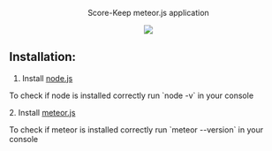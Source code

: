 <p align="center">Score-Keep meteor.js application</p>
<p align="center"><img src="https://i.imgur.com/ZtdfPii.png"></p>

## Installation:

1. Install <a href="https://nodejs.org">node.js</a>
<p>To check if node is installed correctly run `node -v` in your console</p>
2. Install <a href="https://www.meteor.com/install">meteor.js</a>
<p>To check if meteor is installed correctly run `meteor --version` in your console</p>
